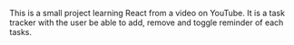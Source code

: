 This is a small project learning React from a video on YouTube.
It is a task tracker with the user be able to add, remove and toggle reminder of each tasks.

